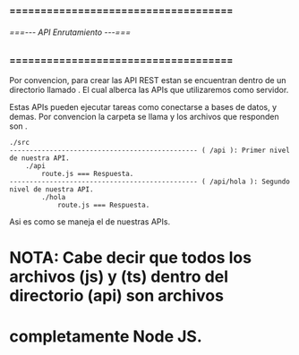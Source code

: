 ### ==================================== ###
###### ===--- API Enrutamiento ---=== ######
### ==================================== ###

Por convencion, para crear las API REST estan se encuentran dentro de un directorio llamado [](api).
El cual alberca las APIs que utilizaremos como servidor.

Estas APIs pueden ejecutar tareas como conectarse a bases de datos, y demas.
Por convencion la carpeta se llama [](api) y los archivos que responden son [](route.js).

	./src
	----------------------------------------------- ( /api ): Primer nivel de nuestra API.
		./api
			route.js === Respuesta.
	----------------------------------------------- ( /api/hola ): Segundo nivel de nuestra API.
			./hola
				route.js === Respuesta.

Asi es como se maneja el [](Enrutamiento) de nuestras APIs.

# NOTA: Cabe decir que todos los archivos (js) y (ts) dentro del directorio (api) son archivos 
# completamente Node JS.